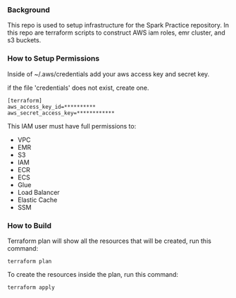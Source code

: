 ### Background
This repo is used to setup infrastructure for the Spark Practice repository.
In this repo are terraform scripts to construct AWS iam roles, emr cluster, and s3 buckets.


### How to Setup Permissions

Inside of ~/.aws/credentials add your aws access key and secret key.

if the file 'credentials' does not exist, create one.

```
[terraform]
aws_access_key_id=**********
aws_secret_access_key=************
```

This IAM user must have full permissions to:

- VPC
- EMR
- S3
- IAM
- ECR
- ECS
- Glue
- Load Balancer
- Elastic Cache
- SSM

### How to Build
Terraform plan will show all the resources that will be created, run this command:

```shell script
terraform plan
```

To create the resources inside the plan, run this command:

```shell script
terraform apply
```
